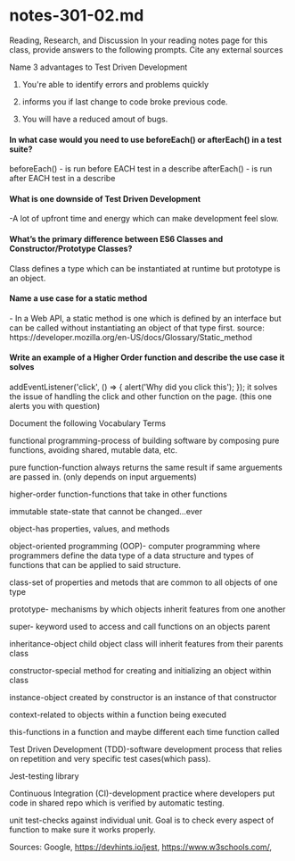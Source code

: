 # notes-301-02.md
Reading, Research, and Discussion
In your reading notes page for this class, provide answers to the following prompts. Cite any external sources

Name 3 advantages to Test Driven Development
1. You're able to identify errors and problems quickly

2. informs you if last change to code broke previous code.

3. You will have a reduced amout of bugs.

<h4>In what case would you need to use beforeEach() or afterEach() in a test suite?</h4>
beforeEach() - is run before EACH test in a describe
afterEach() - is run after EACH test in a describe

<h4>What is one downside of Test Driven Development</h4>-A lot of upfront time and energy which can make development feel slow.

<h4>What’s the primary difference between ES6 Classes and Constructor/Prototype Classes?</h4>
Class defines a type which can be instantiated at runtime but prototype is an object. 

<h4>Name a use case for a static method</h4> - In a Web API, a static method is one which is defined by an interface but can be called without instantiating an object of that type first.
source: https://developer.mozilla.org/en-US/docs/Glossary/Static_method

<h4>Write an example of a Higher Order function and describe the use case it solves</h4>

addEventListener('click', () => {
  alert('Why did you click this'); 
});
it solves the issue of handling the click and other function on the page. (this one alerts you with question)

Document the following Vocabulary Terms

functional programming-process of building software by composing pure functions, avoiding shared, mutable data, etc.

pure function-function always returns the same result if same arguements are passed in. (only depends on input arguements)

higher-order function-functions that take in other functions 

immutable state-state that cannot be changed...ever

object-has properties, values, and methods

object-oriented programming (OOP)- computer programming where programmers define the data type of a data structure and types of functions that can be applied to said structure.

class-set of properties and metods that are common to all objects of one type

prototype- mechanisms by which objects inherit features from one another

super- keyword used to access and call functions on an objects parent

inheritance-object child object class will inherit features from their parents class

constructor-special method for creating and initializing an object within class

instance-object created by constructor is an instance of that constructor

context-related to objects within a function being executed

this-functions in a function and maybe different each time function called

Test Driven Development (TDD)-software development process that relies on repetition and very specific test cases(which pass).

Jest-testing library

Continuous Integration (CI)-development practice where developers put code in shared repo which is verified by automatic testing. 

unit test-checks against individual unit. Goal is to check every aspect of function to make sure it works properly. 

Sources: Google, https://devhints.io/jest, https://www.w3schools.com/, 